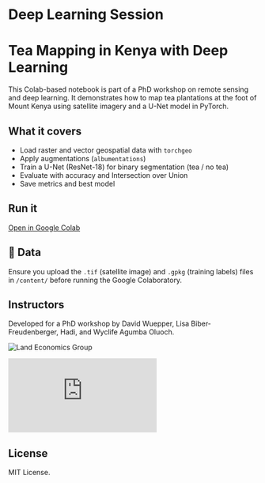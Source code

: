 # Deep Learning Session

# Tea Mapping in Kenya with Deep Learning

This Colab-based notebook is part of a PhD workshop on remote sensing and deep learning. It demonstrates how to map tea plantations at the foot of Mount Kenya using satellite imagery and a U-Net model in PyTorch.

## What it covers
- Load raster and vector geospatial data with `torchgeo`
- Apply augmentations (`albumentations`)
- Train a U-Net (ResNet-18) for binary segmentation (tea / no tea)
- Evaluate with accuracy and Intersection over Union
- Save metrics and best model

## Run it
[Open in Google Colab](https://colab.research.google.com/github/Wycology/dl_tea_mapping/blob/main/dl_tea4.ipynb)

## 📁 Data
Ensure you upload the `.tif` (satellite image) and `.gpkg` (training labels) files in `/content/` before running the Google Colaboratory.

## Instructors
Developed for a PhD workshop by David Wuepper, Lisa Biber-Freudenberger, Hadi, and Wyclife Agumba Oluoch.

![Land Economics Group](https://www.ilr1.uni-bonn.de/en/research/research-groups/land-economics)

![Center for Development Research](https://www.zef.de/zefhome.html)
## License
MIT License.
